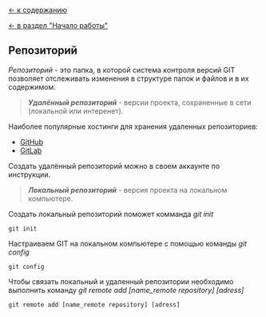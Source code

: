 [<- к содержанию](./readme.md)

[<- в раздел "Начало работы"](./start.md)

## Репозиторий 

_Репозиторий_ - это папка, в которой система контроля версий GIT позволяет отслеживать изменения в структуре папок и файлов и в их содержимом.

>___Удалённый репозиторий___   - версии проекта, сохраненные в сети (локальной или интеренет). 

Наиболее популярные хостинги для хранения удаленных репозиториев:
* [GitHub]( https://github.com/.)
* [GitLab](https://about.gitlab.com/)

Создать удалённый репозиторий можно в своем аккаунте по инструкции.



>___Локальный репозиторий___ - версия проекта на локальном компьютере.

Создать локальный репозиторий поможет комманда _git init_
```bash=
git init
```

Настраиваем GIT  на локальном компьютере с  помощью команды _git config_ 

```bash=
git config
```

Чтобы связать локальный и удаленный репозитории необходимо выполнить команду _git remote add [name_remote repository] [adress]_
```bash=
git remote add [name_remote repository] [adress]
```